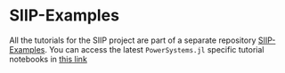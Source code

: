 # SIIP-Examples

All the tutorials for the SIIP project are part of a separate repository
[SIIP-Examples](https://github.com/NREL-SIIP/SIIPExamples.jl). You can access the latest
`PowerSystems.jl` specific tutorial notebooks in
[this link](https://github.com/NREL-SIIP/SIIPExamples.jl/tree/master/notebook/PowerSystems_examples)
